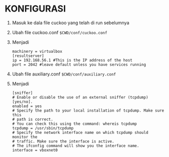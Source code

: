 # KONFIGURASI
1. Masuk ke dala file cuckoo yang telah di run sebelumnya 

2. Ubah file cuckoo.conf `$CWD/conf/cuckoo.conf`

3. Menjadi 

    ```
    machinery = virtualbox
    [resultserver]
    ip = 192.168.56.1 #This is the IP address of the host
    port = 2042 #leave default unless you have services running
    
    ```
4. Ubah file auxiliary.conf `$CWD/conf/auxiliary.conf`

5. Menjadi
    ```
    [sniffer]
    # Enable or disable the use of an external sniffer (tcpdump) [yes/no].
    enabled = yes
    # Specify the path to your local installation of tcpdump. Make sure this
    # path is correct.
    # You can check this using the command: whereis tcpdump
    tcpdump = /usr/sbin/tcpdump
    # Specify the network interface name on which tcpdump should monitor the
    # traffic. Make sure the interface is active.
    # The ifconfig command will show you the interface name.
    interface = vboxnet0
    ```

